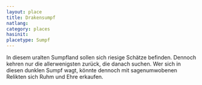 ```yaml
---
layout: place
title: Drakensumpf
natlang:
category: places
hasinit:
placetype: Sumpf
---
```


In diesem uralten Sumpfland sollen sich riesige Schätze befinden. Dennoch kehren nur die allerwenigsten zurück, die
danach suchen. Wer sich in diesen dunklen Sumpf wagt, könnte dennoch mit sagenumwobenen Relikten sich Ruhm und Ehre
erkaufen.